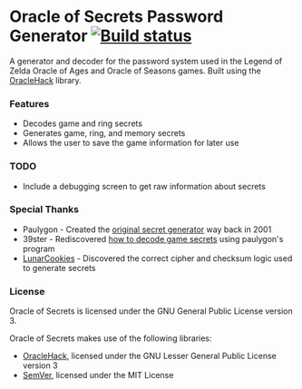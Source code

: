 # Oracle of Secrets Password Generator [![Build status](https://ci.appveyor.com/api/projects/status/dlycw9cfqv194k6e/branch/master?svg=true)](https://ci.appveyor.com/project/kabili207/oracle-of-secrets-win/branch/master)

A generator and decoder for the password system used in the Legend of Zelda Oracle of Ages and Oracle of Seasons games.
Built using the [OracleHack](https://github.com/kabili207/oracle-hack) library.

### Features
 * Decodes game and ring secrets
 * Generates game, ring, and memory secrets
 * Allows the user to save the game information for later use

### TODO
 * Include a debugging screen to get raw information about secrets

### Special Thanks
 * Paulygon - Created the [original secret generator](http://home.earthlink.net/~paul3/zeldagbc.html) way back in 2001
 * 39ster - Rediscovered [how to decode game secrets](http://www.gamefaqs.com/boards/472313-the-legend-of-zelda-oracle-of-ages/66934363) using paulygon's program
 * [LunarCookies](https://github.com/LunarCookies) - Discovered the correct cipher and checksum logic used to generate secrets

### License
Oracle of Secrets is licensed under the GNU General Public License version 3.

Oracle of Secrets makes use of the following libraries:
 * [OracleHack](https://github.com/kabili207/oracle-hack), licensed under the GNU Lesser General Public License version 3
 * [SemVer](https://github.com/maxhauser/semver), licensed under the MIT License
